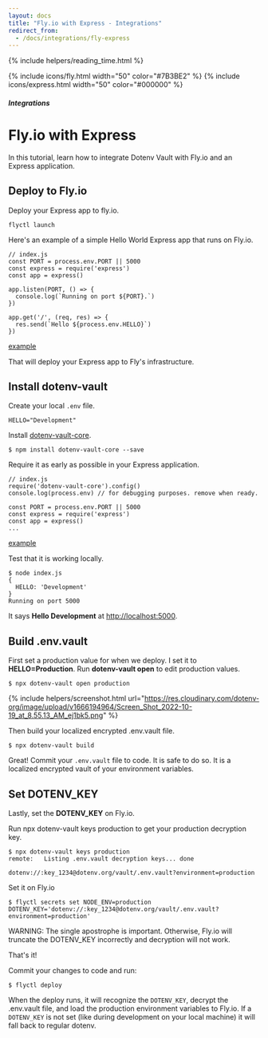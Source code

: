```yaml
---
layout: docs
title: "Fly.io with Express - Integrations"
redirect_from:
  - /docs/integrations/fly-express
---
```


{% include helpers/reading_time.html %}

{% include icons/fly.html width="50" color="#7B3BE2" %}
{% include icons/express.html width="50" color="#000000" %}

##### Integrations

# Fly.io with Express

In this tutorial, learn how to integrate Dotenv Vault with Fly.io and an Express application.

## Deploy to Fly.io

Deploy your Express app to fly.io.

```
flyctl launch
```

Here's an example of a simple Hello World Express app that runs on Fly.io.

```
// index.js
const PORT = process.env.PORT || 5000
const express = require('express')
const app = express()

app.listen(PORT, () => {
  console.log(`Running on port ${PORT}.`)
})

app.get('/', (req, res) => {
  res.send(`Hello ${process.env.HELLO}`)
})
```
[example](https://github.com/dotenv-org/integration-example-fly-express/blob/master/index.js)

That will deploy your Express app to Fly's infrastructure.

## Install dotenv-vault

Create your local `.env` file.

```
HELLO="Development"
```

Install [dotenv-vault-core](https://github.com/dotenv-org/dotenv-vault-core).

```
$ npm install dotenv-vault-core --save
```

Require it as early as possible in your Express application.

```
// index.js
require('dotenv-vault-core').config()
console.log(process.env) // for debugging purposes. remove when ready.

const PORT = process.env.PORT || 5000
const express = require('express')
const app = express()
...
```
[example](https://github.com/dotenv-org/integration-example-fly-express/blob/master/index.js)

Test that it is working locally.

```
$ node index.js
{
  HELLO: 'Development'
}
Running on port 5000
```

It says **Hello Development** at [http://localhost:5000](http://localhost:5000).

## Build .env.vault

First set a production value for when we deploy. I set it to **HELLO=Production**. Run **dotenv-vault open** to edit production values.

```
$ npx dotenv-vault open production
```

{% include helpers/screenshot.html url="https://res.cloudinary.com/dotenv-org/image/upload/v1666194964/Screen_Shot_2022-10-19_at_8.55.13_AM_ej1bk5.png" %}

Then build your localized encrypted .env.vault file.

```
$ npx dotenv-vault build
```

Great! Commit your `.env.vault` file to code. It is safe to do so. It is a localized encrypted vault of your environment variables.

## Set DOTENV_KEY

Lastly, set the **DOTENV_KEY** on Fly.io.

Run npx dotenv-vault keys production to get your production decryption key.

```
$ npx dotenv-vault keys production
remote:   Listing .env.vault decryption keys... done

dotenv://:key_1234@dotenv.org/vault/.env.vault?environment=production
```

Set it on Fly.io

```
$ flyctl secrets set NODE_ENV=production DOTENV_KEY='dotenv://:key_1234@dotenv.org/vault/.env.vault?environment=production'
```

WARNING: The single apostrophe is important. Otherwise, Fly.io will truncate the DOTENV_KEY incorrectly and decryption will not work.

That's it! 

Commit your changes to code and run:

```
$ flyctl deploy
```

When the deploy runs, it will recognize the `DOTENV_KEY`, decrypt the .env.vault file, and load the production environment variables to Fly.io. If a `DOTENV_KEY` is not set (like during development on your local machine) it will fall back to regular dotenv.
